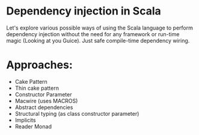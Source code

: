 # Dependency injection in Scala
Let's explore various possible ways of using the Scala language to perform dependency injection 
without the need for any framework or run-time magic (Looking at you Guice). Just safe compile-time dependency wiring.

# Approaches:

* Cake Pattern
* Thin cake pattern
* Constructor Parameter
* Macwire (uses MACROS)
* Abstract dependencies
* Structural typing (as class constructor parameter)
* Implicits
* Reader Monad 
